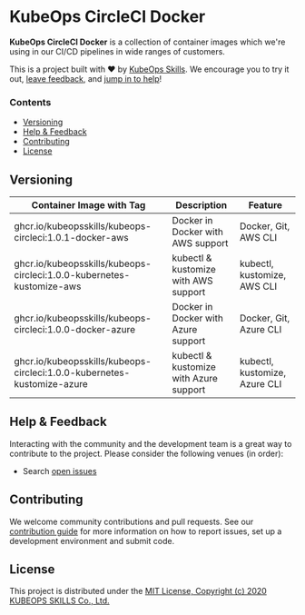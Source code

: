 # KubeOps CircleCI Docker

**KubeOps CircleCI Docker** is a collection of container images which we're using in our CI/CD pipelines in wide ranges of customers.

This is a project built with ❤️ by [KubeOps Skills](https://www.kubeops.guru). We encourage you to try it out, [leave feedback](#help--feedback), and [jump in to help](#contributing)!

### Contents
- [Versioning](#versioning)
- [Help & Feedback](#help--feedback)
- [Contributing](#contributing)
- [License](#license)

## Versioning
| Container Image with Tag | Description | Feature |
|----------------|------------ |---------------------|
| ghcr.io/kubeopsskills/kubeops-circleci:1.0.1-docker-aws | Docker in Docker with AWS support | Docker, Git, AWS CLI |
| ghcr.io/kubeopsskills/kubeops-circleci:1.0.0-kubernetes-kustomize-aws | kubectl & kustomize with AWS support  | kubectl, kustomize, AWS CLI |
| ghcr.io/kubeopsskills/kubeops-circleci:1.0.0-docker-azure | Docker in Docker with Azure support | Docker, Git, Azure CLI |
| ghcr.io/kubeopsskills/kubeops-circleci:1.0.0-kubernetes-kustomize-azure | kubectl & kustomize with Azure support | kubectl, kustomize, Azure CLI |

## Help & Feedback
Interacting with the community and the development team is a great way to
contribute to the project. Please consider the following venues (in order):

* Search [open issues](https://github.com/kubeopsskills/circleci-docker/issues)

## Contributing

We welcome community contributions and pull requests. See our [contribution
guide](./CONTRIBUTING.md) for more information on how to report issues, set up a
development environment and submit code.

## License

This project is distributed under the [MIT License, Copyright (c) 2020 KUBEOPS SKILLS Co., Ltd.](./LICENSE)